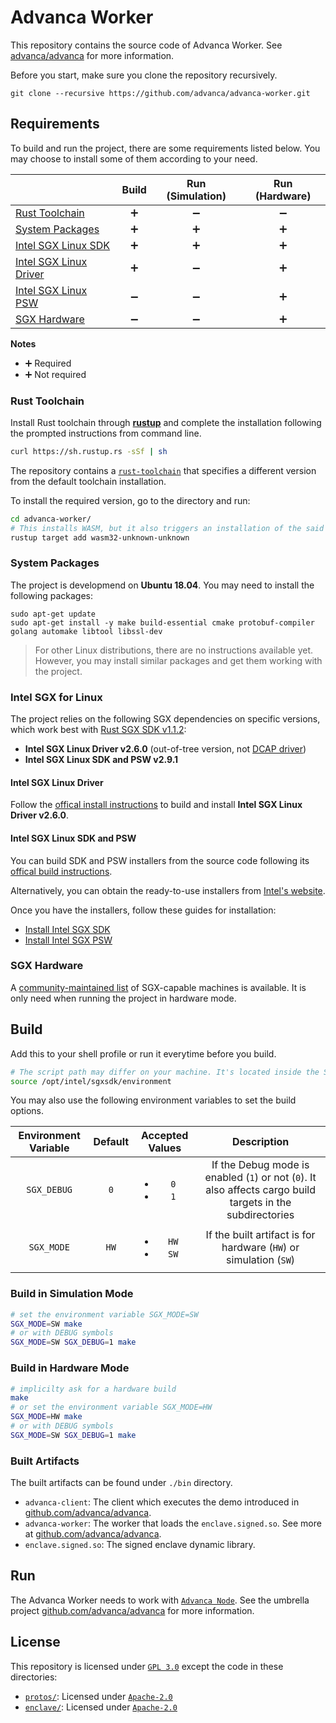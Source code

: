 # Advanca Worker

This repository contains the source code of Advanca Worker. See [advanca/advanca](https://github.com/advanca/advanca) for more information.

Before you start, make sure you clone the repository recursively.

```shell
git clone --recursive https://github.com/advanca/advanca-worker.git
```

## Requirements

To build and run the project, there are some requirements listed below. You may choose to install some of them according to your need.

|                                                     |       Build        |  Run (Simulation)  |   Run (Hardware)   |
|-----------------------------------------------------|:------------------:|:------------------:|:------------------:|
| [Rust Toolchain](#rust-toolchain)                   | :heavy_plus_sign:  | :heavy_minus_sign: | :heavy_minus_sign: |
| [System Packages](#system-packages)                 | :heavy_plus_sign:  | :heavy_plus_sign:  | :heavy_plus_sign:  |
| [Intel SGX Linux SDK](#intel-sgx-linux-sdk-and-psw) | :heavy_plus_sign:  | :heavy_plus_sign:  | :heavy_plus_sign:  |
| [Intel SGX Linux Driver](#intel-sgx-linux-driver)   | :heavy_plus_sign:  | :heavy_minus_sign: | :heavy_plus_sign:  |
| [Intel SGX Linux PSW](#intel-sgx-linux-sdk-and-psw) | :heavy_minus_sign: | :heavy_minus_sign: | :heavy_plus_sign:  |
| [SGX Hardware](#sgx-hardware)                       | :heavy_minus_sign: | :heavy_minus_sign: | :heavy_plus_sign:  |

**Notes**

* :heavy_plus_sign:  Required
* :heavy_plus_sign:  Not required

### Rust Toolchain

Install Rust toolchain through [**rustup**](https://rustup.rs/) and complete the installation following the prompted instructions from command line.

```bash
curl https://sh.rustup.rs -sSf | sh
```

The repository contains a [`rust-toolchain`](rust-toolchain) that specifies a different version from the default toolchain installation.

To install the required version, go to the directory and run:

```bash
cd advanca-worker/
# This installs WASM, but it also triggers an installation of the said version in `rust-toolchain`.
rustup target add wasm32-unknown-unknown
```

### System Packages

The project is developmend on **Ubuntu 18.04**. You may need to install the following packages:

```shell
sudo apt-get update
sudo apt-get install -y make build-essential cmake protobuf-compiler golang automake libtool libssl-dev
```

> For other Linux distributions, there are no instructions available yet. However, you may install similar packages and get them working with the project.

### Intel SGX for Linux

The project relies on the following SGX dependencies on specific versions, which work best with [Rust SGX SDK v1.1.2](https://github.com/apache/incubator-teaclave-sgx-sdk/tree/v1.1.2#v112):

* **Intel SGX Linux Driver v2.6.0** (out-of-tree version, not [DCAP driver](https://github.com/intel/SGXDataCenterAttestationPrimitives/tree/master/driver))
* **Intel SGX Linux SDK and PSW v2.9.1**

#### Intel SGX Linux Driver

Follow the [offical install instructions](https://github.com/intel/linux-sgx-driver/tree/sgx_driver_2.6#build-and-install-the-intelr-sgx-driver) to build and install **Intel SGX Linux Driver v2.6.0**.

#### Intel SGX Linux SDK and PSW

You can build SDK and PSW installers from the source code following its [offical build instructions](https://github.com/intel/linux-sgx/tree/sgx_2.9.1#build-the-intelr-sgx-sdk-and-intelr-sgx-psw-package).

Alternatively, you can obtain the ready-to-use installers from [Intel's website](https://download.01.org/intel-sgx/sgx-linux/2.9.1/).

Once you have the installers, follow these guides for installation:

* [Install Intel SGX SDK](https://github.com/intel/linux-sgx/tree/sgx_2.9.1#install-the-intelr-sgx-sdk)
* [Install Intel SGX PSW](https://github.com/intel/linux-sgx/tree/sgx_2.9.1#install-the-intelr-sgx-psw-1)

### SGX Hardware

A [community-maintained list](https://github.com/ayeks/SGX-hardware) of SGX-capable machines is available. It is only need when running the project in hardware mode.

## Build

Add this to your shell profile or run it everytime before you build.

```bash
# The script path may differ on your machine. It's located inside the SDK installtion destination
source /opt/intel/sgxsdk/environment
```

You may also use the following environment variables to set the build options.

| Environment Variable | Default |           Accepted Values           |                                                Description                                                 |
|:--------------------:|:-------:|:-----------------------------------:|:----------------------------------------------------------------------------------------------------------:|
|     `SGX_DEBUG`      |   `0`   |  <ul><li>`0`</li><li>`1`</li></ul>  | If the Debug mode is enabled (`1`) or not (`0`). It also affects cargo build targets in the subdirectories |
|      `SGX_MODE`      |  `HW`   | <ul><li>`HW`</li><li>`SW`</li></ul> |                     If the built artifact is for hardware (`HW`) or simulation (`SW`)                      |

### Build in Simulation Mode

```bash
# set the environment variable SGX_MODE=SW
SGX_MODE=SW make
# or with DEBUG symbols
SGX_MODE=SW SGX_DEBUG=1 make
```

### Build in Hardware Mode

```bash
# implicilty ask for a hardware build
make
# or set the environment variable SGX_MODE=HW
SGX_MODE=HW make
# or with DEBUG symbols
SGX_MODE=SW SGX_DEBUG=1 make
```

### Built Artifacts

The built artifacts can be found under `./bin` directory.

* `advanca-client`: The client which executes the demo introduced in [github.com/advanca/advanca](https://github.com/advanca/advanca).
* `advanca-worker`: The worker that loads the `enclave.signed.so`. See more at [github.com/advanca/advanca](https://github.com/advanca/advanca).
* `enclave.signed.so`: The signed enclave dynamic library.

## Run

The Advanca Worker needs to work with [`Advanca Node`](https://github.com/advanca/advanca-node). See the umbrella project [github.com/advanca/advanca](https://github.com/advanca/advanca) for more information.

## License

This repository is licensed under [`GPL 3.0`](LICENSE) except the code in these directories:

- [`protos/`](protos): Licensed under [`Apache-2.0`](protos/LICENSE)
- [`enclave/`](enclave): Licensed under [`Apache-2.0`](enclave/LICENSE)
